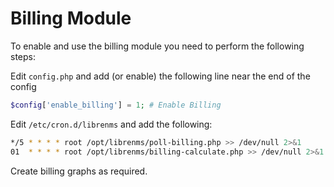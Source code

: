 # Billing Module

To enable and use the billing module you need to perform the following steps:

Edit `config.php` and add (or enable) the following line near the end of the config

```php
$config['enable_billing'] = 1; # Enable Billing
```

Edit `/etc/cron.d/librenms` and add the following:

```bash
*/5 * * * * root /opt/librenms/poll-billing.php >> /dev/null 2>&1
01  * * * * root /opt/librenms/billing-calculate.php >> /dev/null 2>&1
```

Create billing graphs as required.